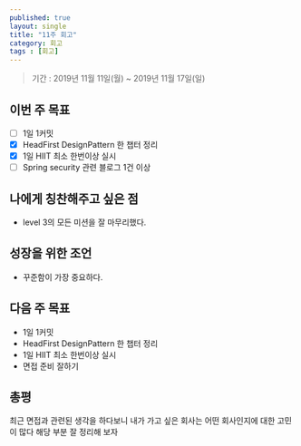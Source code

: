 ```yaml
---
published: true
layout: single
title: "11주 회고"
category: 회고
tags : [회고]
---
```

> 기간 : 2019년 11월 11일(월) ~ 2019년 11월 17일(일)

## 이번 주 목표
- [ ] 1일 1커밋
- [x] HeadFirst DesignPattern 한 챕터 정리
- [x] 1일 HIIT 최소 한번이상 실시
- [ ] Spring security 관련 블로그 1건 이상 

## 나에게 칭찬해주고 싶은 점
- level 3의 모든 미션을 잘 마무리했다.

## 성장을 위한 조언
- 꾸준함이 가장 중요하다.

## 다음 주 목표
- 1일 1커밋
- HeadFirst DesignPattern 한 챕터 정리
- 1일 HIIT 최소 한번이상 실시
- 면접 준비 잘하기

## 총평
최근 면접과 관련된 생각을 하다보니 내가 가고 싶은 회사는 어떤 회사인지에 대한 고민이 많다
해당 부분 잘 정리해 보자